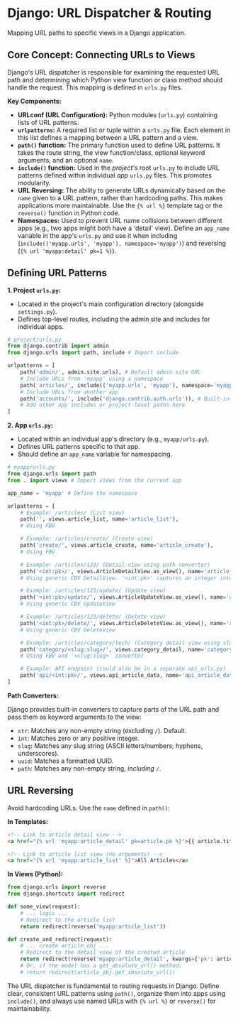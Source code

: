 # Django: URL Dispatcher & Routing

Mapping URL paths to specific views in a Django application.

## Core Concept: Connecting URLs to Views

Django's URL dispatcher is responsible for examining the requested URL path and determining which Python view function or class method should handle the request. This mapping is defined in `urls.py` files.

**Key Components:**

*   **URLconf (URL Configuration):** Python modules (`urls.py`) containing lists of URL patterns.
*   **`urlpatterns`:** A required list or tuple within a `urls.py` file. Each element in this list defines a mapping between a URL pattern and a view.
*   **`path()` function:** The primary function used to define URL patterns. It takes the route string, the view function/class, optional keyword arguments, and an optional `name`.
*   **`include()` function:** Used in the *project's* root `urls.py` to include URL patterns defined within individual *app* `urls.py` files. This promotes modularity.
*   **URL Reversing:** The ability to generate URLs dynamically based on the `name` given to a URL pattern, rather than hardcoding paths. This makes applications more maintainable. Use the `{% url %}` template tag or the `reverse()` function in Python code.
*   **Namespaces:** Used to prevent URL name collisions between different apps (e.g., two apps might both have a 'detail' view). Define an `app_name` variable in the app's `urls.py` and use it when including (`include(('myapp.urls', 'myapp'), namespace='myapp')`) and reversing (`{% url 'myapp:detail' pk=1 %}`).

## Defining URL Patterns

**1. Project `urls.py`:**

*   Located in the project's main configuration directory (alongside `settings.py`).
*   Defines top-level routes, including the admin site and includes for individual apps.

```python
# project/urls.py
from django.contrib import admin
from django.urls import path, include # Import include

urlpatterns = [
    path('admin/', admin.site.urls), # Default admin site URL
    # Include URLs from 'myapp' using a namespace
    path('articles/', include(('myapp.urls', 'myapp'), namespace='myapp')),
    # Include URLs from another app
    path('accounts/', include('django.contrib.auth.urls')), # Built-in auth URLs
    # Add other app includes or project-level paths here
]
```

**2. App `urls.py`:**

*   Located within an individual app's directory (e.g., `myapp/urls.py`).
*   Defines URL patterns specific to that app.
*   Should define an `app_name` variable for namespacing.

```python
# myapp/urls.py
from django.urls import path
from . import views # Import views from the current app

app_name = 'myapp' # Define the namespace

urlpatterns = [
    # Example: /articles/ (List view)
    path('', views.article_list, name='article_list'),
    # Using FBV

    # Example: /articles/create/ (Create view)
    path('create/', views.article_create, name='article_create'),
    # Using FBV

    # Example: /articles/123/ (Detail view using path converter)
    path('<int:pk>/', views.ArticleDetailView.as_view(), name='article_detail'),
    # Using generic CBV DetailView. '<int:pk>' captures an integer into the 'pk' keyword argument.

    # Example: /articles/123/update/ (Update view)
    path('<int:pk>/update/', views.ArticleUpdateView.as_view(), name='article_update'),
    # Using generic CBV UpdateView

    # Example: /articles/123/delete/ (Delete view)
    path('<int:pk>/delete/', views.ArticleDeleteView.as_view(), name='article_delete'),
    # Using generic CBV DeleteView

    # Example: /articles/category/tech/ (Category detail view using slug)
    path('category/<slug:slug>/', views.category_detail, name='category_detail'),
    # Using FBV and '<slug:slug>' converter

    # Example: API endpoint (could also be in a separate api_urls.py)
    path('api/<int:pk>/', views.api_article_data, name='api_article_data'),
]
```

**Path Converters:**

Django provides built-in converters to capture parts of the URL path and pass them as keyword arguments to the view:

*   `str`: Matches any non-empty string (excluding `/`). Default.
*   `int`: Matches zero or any positive integer.
*   `slug`: Matches any slug string (ASCII letters/numbers, hyphens, underscores).
*   `uuid`: Matches a formatted UUID.
*   `path`: Matches any non-empty string, *including* `/`.

## URL Reversing

Avoid hardcoding URLs. Use the `name` defined in `path()`:

**In Templates:**

```html
<!-- Link to article detail view -->
<a href="{% url 'myapp:article_detail' pk=article.pk %}">{{ article.title }}</a>

<!-- Link to article list view (no arguments) -->
<a href="{% url 'myapp:article_list' %}">All Articles</a>
```

**In Views (Python):**

```python
from django.urls import reverse
from django.shortcuts import redirect

def some_view(request):
    # ... logic ...
    # Redirect to the article list
    return redirect(reverse('myapp:article_list'))

def create_and_redirect(request):
    # ... create article_obj ...
    # Redirect to the detail view of the created article
    return redirect(reverse('myapp:article_detail', kwargs={'pk': article_obj.pk}))
    # Or, if the model has a get_absolute_url() method:
    # return redirect(article_obj.get_absolute_url())
```

The URL dispatcher is fundamental to routing requests in Django. Define clear, consistent URL patterns using `path()`, organize them into apps using `include()`, and always use named URLs with `{% url %}` or `reverse()` for maintainability.